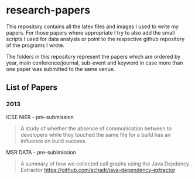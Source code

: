 # research-papers #

This repository contains all the latex files and images I used to write my papers. 
For those papers where appropriate I try to also add the small scripts I used for 
data analysis or point to the respective github repository of the programs I wrote.

The folders in this repository represent the papers which are ordered by year, main conference/journal, sub-event and keyword in case more than one paper was submitted to the same venue.

## List of Papers ##
### 2013 ###
ICSE NIER - pre-submission
> A study of whether the absence of communication between to developers while they touched
> the same file for a build has an influence on build success.

MSR DATA - pre-subimission
> A summary of how we collected call graphs using the Java Depdency Extractor
> https://github.com/schadr/java-dependency-extractor
